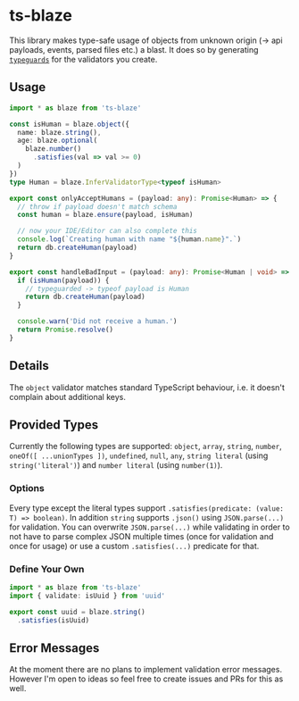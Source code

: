 # ts-blaze

This library makes type-safe usage of objects from unknown origin (-> api payloads, events, parsed files etc.) a blast.
It does so by generating [`typeguards`](https://www.typescriptlang.org/docs/handbook/advanced-types.html#type-guards-and-differentiating-types) for the validators you create.

## Usage

```ts
import * as blaze from 'ts-blaze'

const isHuman = blaze.object({
  name: blaze.string(),
  age: blaze.optional(
    blaze.number()
      .satisfies(val => val >= 0)
  )
})
type Human = blaze.InferValidatorType<typeof isHuman>

export const onlyAcceptHumans = (payload: any): Promise<Human> => {
  // throw if payload doesn't match schema
  const human = blaze.ensure(payload, isHuman) 

  // now your IDE/Editor can also complete this
  console.log(`Creating human with name "${human.name}".`)
  return db.createHuman(payload)
}

export const handleBadInput = (payload: any): Promise<Human | void> => {
  if (isHuman(payload)) {
    // typeguarded -> typeof payload is Human
    return db.createHuman(payload)
  }

  console.warn('Did not receive a human.')
  return Promise.resolve()
}
```

## Details

The `object` validator matches standard TypeScript behaviour, i.e. it doesn't complain about additional keys.

## Provided Types

Currently the following types are supported: `object`, `array`, `string`, `number`, `oneOf([ ...unionTypes ])`, `undefined`, `null`, `any`, `string literal` (using `string('literal')`) and `number literal` (using `number(1)`).

### Options

Every type except the literal types support `.satisfies(predicate: (value: T) => boolean)`. In addition `string` supports `.json()` using `JSON.parse(...)` for validation.
You can overwrite `JSON.parse(...)` while validating in order to not have to parse complex JSON multiple times (once for validation and once for usage) or use a custom `.satisfies(...)` predicate for that.

### Define Your Own

```ts
import * as blaze from 'ts-blaze'
import { validate: isUuid } from 'uuid'

export const uuid = blaze.string()
  .satisfies(isUuid)
```

## Error Messages

At the moment there are no plans to implement validation error messages. However I'm open to ideas so feel free to create issues and PRs for this as well.
